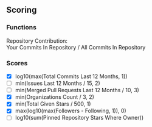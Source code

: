 ## Scoring

### Functions

Repository Contribution:  
Your Commits In Repository / All Commits In Repository

### Scores

- [x] log10(max(Total Commits Last 12 Months, 1))
- [ ] min(Issues Last 12 Months / 15, 2)
- [ ] min(Merged Pull Requests Last 12 Months / 10, 3)
- [x] min(Organizations Count / 3, 2)
- [x] min(Total Given Stars / 500, 1)
- [x] max(log10(max(Followers - Following, 1)), 0)
- [ ] log10(sum(Pinned Repository Stars Where Owner))
